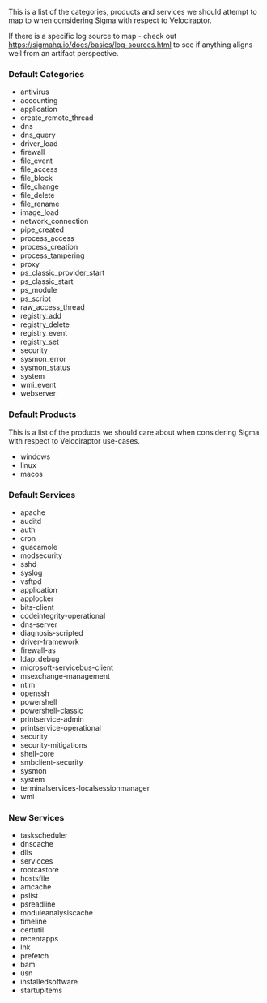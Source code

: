 

This is a list of the categories, products and services we should attempt to map to when considering Sigma with respect to Velociraptor.

If there is a specific log source to map - check out https://sigmahq.io/docs/basics/log-sources.html to see if anything aligns well from an artifact perspective.

### Default Categories
* antivirus
* accounting
* application
* create_remote_thread
* dns
* dns_query
* driver_load
* firewall
* file_event
* file_access
* file_block
* file_change
* file_delete
* file_rename
* image_load
* network_connection
* pipe_created
* process_access
* process_creation
* process_tampering
* proxy
* ps_classic_provider_start
* ps_classic_start
* ps_module
* ps_script
* raw_access_thread
* registry_add
* registry_delete
* registry_event
* registry_set
* security
* sysmon_error
* sysmon_status
* system
* wmi_event
* webserver

### Default Products
This is a list of the products we should care about when considering Sigma with respect to Velociraptor use-cases.
* windows
* linux
* macos

### Default Services
* apache
* auditd
* auth
* cron
* guacamole
* modsecurity
* sshd
* syslog
* vsftpd
* application
* applocker
* bits-client
* codeintegrity-operational
* dns-server
* diagnosis-scripted
* driver-framework
* firewall-as
* ldap_debug
* microsoft-servicebus-client
* msexchange-management
* ntlm
* openssh
* powershell
* powershell-classic
* printservice-admin
* printservice-operational
* security
* security-mitigations
* shell-core
* smbclient-security
* sysmon
* system
* terminalservices-localsessionmanager
* wmi



### New Services
* taskscheduler
* dnscache
* dlls
* servicces
* rootcastore
* hostsfile
* amcache
* pslist
* psreadline
* moduleanalysiscache
* timeline
* certutil
* recentapps
* lnk
* prefetch
* bam
* usn
* installedsoftware
* startupitems
